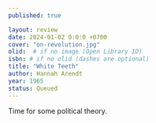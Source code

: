 ```yaml
---
published: true

layout: review
date: 2024-01-02 0:0:0 +0700
cover: "on-revolution.jpg"
olid:  # if no image (Open Library ID)
isbn: # if no olid (dashes are optional)
title: "White Teeth"
author: Hannah Arendt
year: 1965
status: Queued
---
```

Time for some political theory. 